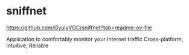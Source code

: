 # sniffnet


https://github.com/GyulyVGC/sniffnet?tab=readme-ov-file

Application to comfortably monitor your Internet traffic
Cross-platform, Intuitive, Reliable



